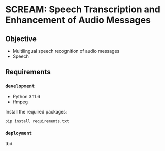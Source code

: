 ﻿# SCREAM: Speech Transcription and Enhancement of Audio Messages



## Objective
- Multilingual speech recognition of audio messages
- Speech 




## Requirements

### `development`
- Python 3.11.6 
- ffmpeg

Install the required packages:
```bash
pip install requirements.txt
```

### `deployment`
tbd.

